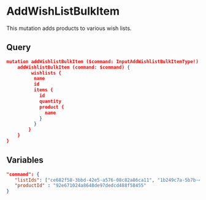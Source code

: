 # AddWishListBulkItem

This mutation adds products to various wish lists.

## Query

```json
mutation addWishlistBulkItem ($command: InputAddWishlistBulkItemType!) {
    addWishlistBulkItem (command: $command) {    
         wishlists {          
          name
          id
          items {
            id
            quantity
            product {
              name
            }
          }
        }
    }
}
```

## Variables

```json
"command": {
   "listIds": ["ce682f58-3bbd-42e5-a576-08c82a86ca11", "1b249c7a-5b7b-434d-a9b5-56a67ff993fe"],
   "productId" : "92e671024a8648de97dedcd488f58455"
}
```